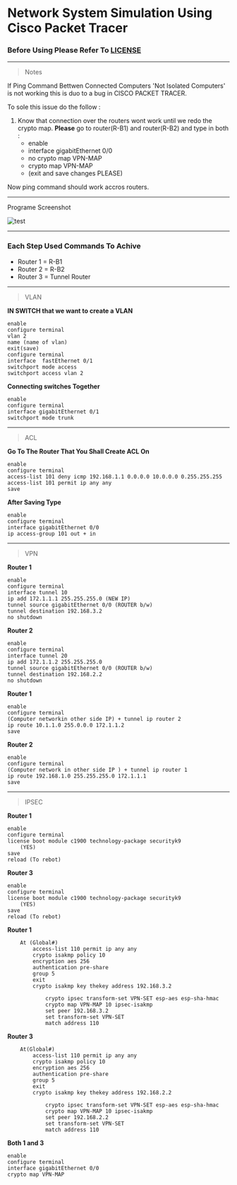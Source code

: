 # Network System Simulation Using Cisco Packet Tracer

### Before Using Please Refer To [LICENSE](https://github.com/WassemAdil/Network-System-Simulation/blob/main/LICENSE)

-----------------------

> Notes

If Ping Command Bettwen Connected Computers 'Not Isolated Computers' is not working this is duo to a bug in CISCO PACKET TRACER. 

To sole this issue do the follow :

1. Know that connection over the routers wont work until we redo the crypto map. **Please** go to router(R-B1) and router(R-B2) and type in both :
    - enable
    - interface gigabitEthernet 0/0
    - no crypto map VPN-MAP
    - crypto map VPN-MAP
    - (exit and save changes PLEASE)

Now ping command should work accros routers.

------------------------------------------------------

Programe Screenshot

![test](https://github.com/WassemAdil/Network-System-Simulation/blob/main/Program_Screenshot.png)

----------------------------------------------

### Each Step Used Commands To Achive

- Router 1 = R-B1
- Router 2 = R-B2
- Router 3 = Tunnel Router

-------------------------------------------

> VLAN

**IN SWITCH that we want to create a VLAN**

    enable 
    configure terminal 
    vlan 2
    name (name of vlan)
    exit(save)
    configure terminal 
    interface  fastEthernet 0/1
    switchport mode access 
    switchport access vlan 2 
	

**Connecting switches Together**

	enable
	configure terminal 
	interface gigabitEthernet 0/1
	switchport mode trunk 

---------------------------------

> ACL

**Go To The Router That You Shall Create ACL On**

	enable 
	configure terminal
	access-list 101 deny icmp 192.168.1.1 0.0.0.0 10.0.0.0 0.255.255.255
	access-list 101 permit ip any any 
	save 

**After Saving Type**

	enable 
	configure terminal
	interface gigabitEthernet 0/0
	ip access-group 101 out + in 

------------------------------------

> VPN


**Router 1**

    enable 
    configure terminal 
    interface tunnel 10 
    ip add 172.1.1.1 255.255.255.0 (NEW IP)
    tunnel source gigabitEthernet 0/0 (ROUTER b/w)
    tunnel destination 192.168.3.2 
    no shutdown 

**Router 2**

    enable 
    configure terminal 
    interface tunnel 20 
    ip add 172.1.1.2 255.255.255.0 
    tunnel source gigabitEthernet 0/0 (ROUTER b/w)
    tunnel destination 192.168.2.2
    no shutdown 

**Router 1**

	enable 
	configure terminal
	(Computer networkin other side IP) + tunnel ip router 2
	ip route 10.1.1.0 255.0.0.0 172.1.1.2
	save

**Router 2**

	enable 
	configure terminal 
	(Computer network in other side IP ) + tunnel ip router 1
	ip route 192.168.1.0 255.255.255.0 172.1.1.1
	save 

-------------------------------------------

> IPSEC

**Router 1**

	enable 
	configure terminal 
	license boot module c1900 technology-package securityk9 
		(YES)
	save
	reload (To rebot)


**Router 3**
		
	enable 
	configure terminal 
	license boot module c1900 technology-package securityk9 
		(YES)
	save
	reload (To rebot)


**Router 1**

		At (Global#)
			access-list 110 permit ip any any
			crypto isakmp policy 10
			encryption aes 256
			authentication pre-share 
			group 5
			exit
			crypto isakmp key thekey address 192.168.3.2
			
				crypto ipsec transform-set VPN-SET esp-aes esp-sha-hmac
				crypto map VPN-MAP 10 ipsec-isakmp
				set peer 192.168.3.2
				set transform-set VPN-SET
				match address 110

**Router 3**

		At(Global#)
			access-list 110 permit ip any any
			crypto isakmp policy 10
			encryption aes 256
			authentication pre-share 
			group 5
			exit
			crypto isakmp key thekey address 192.168.2.2
			
				crypto ipsec transform-set VPN-SET esp-aes esp-sha-hmac
				crypto map VPN-MAP 10 ipsec-isakmp
				set peer 192.168.2.2
				set transform-set VPN-SET
				match address 110

**Both 1 and 3**

	enable
	configure terminal 
	interface gigabitEthernet 0/0
	crypto map VPN-MAP

 



